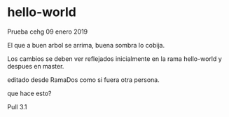 # hello-world
Prueba cehg 09 enero 2019

El que a buen arbol se arrima, buena sombra lo cobija.

Los cambios se deben ver reflejados inicialmente en la rama hello-world y despues en master.

editado desde RamaDos como si fuera otra persona.

que hace esto?

Pull 3.1
